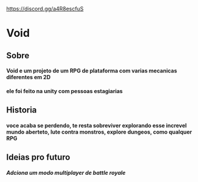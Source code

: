 https://discord.gg/a4R8escfuS
# Void
## Sobre
#### Void e um projeto de um RPG de plataforma com varias mecanicas diferentes em 2D
#### ele foi feito na unity com pessoas estagiarias
## Historia
#### voce acaba se perdendo, te resta sobreviver explorando esse increvel mundo aberteto, lute contra monstros, explore dungeos, como qualquer RPG
## Ideias pro futuro
##### Adciona um modo multiplayer de battle royale
